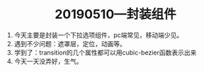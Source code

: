 
<h1 align="center">20190510—封装组件</h1>
<ol>
  <li>今天主要是封装一个下拉选项组件，pc端常见，移动端少见。</li>
  <li>遇到不少问题：遮罩层，定位，动画等。</li>
  <li>学到了：transition的几个属性都可以用cubic-bezier函数表示出来</li>
  <li>今天一天没弄好，生气。</li>
</ol>
